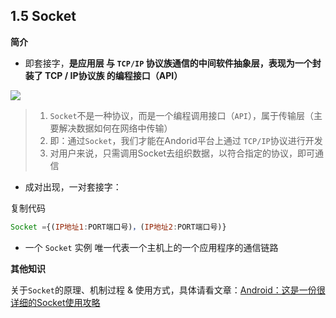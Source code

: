## 1.5 Socket

**简介**

- 即套接字，**是应用层 与 `TCP/IP` 协议族通信的中间软件抽象层，表现为一个封装了 TCP / IP协议族 的编程接口（API）**

![](https://cdn.nlark.com/yuque/0/2019/webp/330492/1567086097011-0ec6b489-8b1e-4bac-aeb1-b8803928f306.webp#align=left&display=inline&height=478&originHeight=478&originWidth=545&size=0&status=done&width=545)


> 1. `Socket`不是一种协议，而是一个编程调用接口（`API`），属于传输层（主要解决数据如何在网络中传输）
> 1. 即：通过`Socket`，我们才能在Andorid平台上通过 `TCP/IP`协议进行开发
> 1. 对用户来说，只需调用Socket去组织数据，以符合指定的协议，即可通信


- 成对出现，一对套接字：

复制代码
```javascript
Socket ={(IP地址1:PORT端口号)，(IP地址2:PORT端口号)}
```

- 一个 `Socket` 实例 唯一代表一个主机上的一个应用程序的通信链路

**其他知识**

关于`Socket`的原理、机制过程 & 使用方式，具体请看文章：[Android：这是一份很详细的Socket使用攻略](https://link.juejin.im/?target=https%3A%2F%2Fwww.jianshu.com%2Fp%2F089fb79e308b)